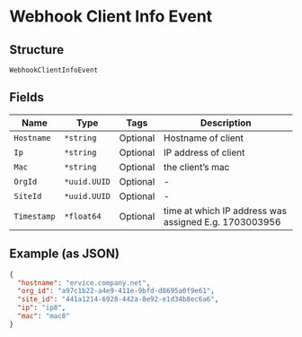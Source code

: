 
# Webhook Client Info Event

## Structure

`WebhookClientInfoEvent`

## Fields

| Name | Type | Tags | Description |
|  --- | --- | --- | --- |
| `Hostname` | `*string` | Optional | Hostname of client |
| `Ip` | `*string` | Optional | IP address of client |
| `Mac` | `*string` | Optional | the client’s mac |
| `OrgId` | `*uuid.UUID` | Optional | - |
| `SiteId` | `*uuid.UUID` | Optional | - |
| `Timestamp` | `*float64` | Optional | time at which IP address was assigned E.g. 1703003956 |

## Example (as JSON)

```json
{
  "hostname": "ervice.company.net",
  "org_id": "a97c1b22-a4e9-411e-9bfd-d8695a0f9e61",
  "site_id": "441a1214-6928-442a-8e92-e1d34b8ec6a6",
  "ip": "ip8",
  "mac": "mac8"
}
```

